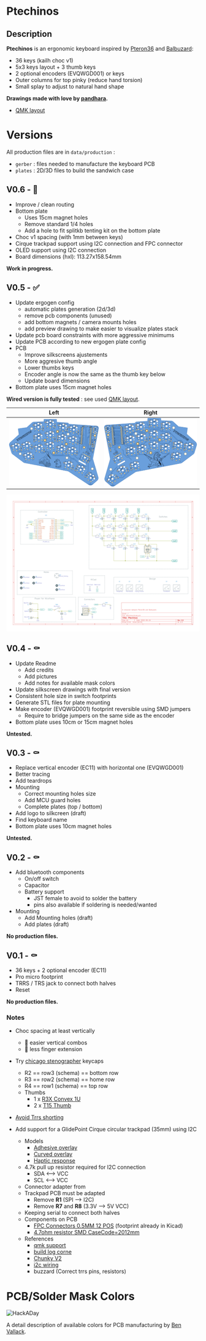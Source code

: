 # Ptechinos
## Description
**Ptechinos** is an ergonomic keyboard inspired by [Pteron36](https://github.com/harshitgoel96/pteron36-split-keyboard) and [Balbuzard](https://github.com/brow/balbuzard):

  - 36 keys (kailh choc v1)
  - 5x3 keys layout + 3 thumb keys
  - 2 optional encoders (EVQWGD001) or keys
  - Outer columns for top pinky (reduce hand torsion)
  - Small splay to adjust to natural hand shape


**Drawings made with love by [pandhara](https://www.artstation.com/pandhara).**

* [QMK layout](https://github.com/JeremyBois/qmk-ptechinos)



# Versions
All production files are in `data/production` :
  - `gerber` : files needed to manufacture the keyboard PCB
  - `plates` : 2D/3D files to build the sandwich case


## V0.6 - 🚧

  - Improve / clean routing
  - Bottom plate
    - Uses 15cm magnet holes
    - Remove standard 1/4 holes
    - Add a hole to fit splitkb tenting kit on the bottom plate
  - Choc v1 spacing (with 1mm between keys)
  - Cirque trackpad support using I2C connection and FPC connector
  - OLED support using I2C connection
  - Board dimensions (hxl): 113.27x158.54mm


**Work in progress.**


## V0.5 - ✅

  - Update ergogen config
    - automatic plates generation (2d/3d)
    - remove pcb components (unused)
    - add bottom magnets / camera mounts holes
    - add preview drawing to make easier to visualize plates stack
  - Update pcb board constraints with more aggressive minimums
  - Update PCB according to new ergogen plate config
  - PCB
    - Improve silkscreens ajustements
    - More aggresive thumb angle
    - Lower thumbs keys
    - Encoder angle is now the same as the thumb key below
    - Update board dimensions
  - Bottom plate uses 15cm magnet holes

**Wired version is fully tested** : see used [QMK layout](https://github.com/JeremyBois/qmk-ptechinos).


Left           |  Right
:-------------------------:|:-------------------------:
![Left](./data/production/v0.5/top.svg?sanitize=true)  |  ![Right](./data/production/v0.5/bottom.svg?sanitize=true)

![Electrical schema](./data/production/v0.5/schema.svg?sanitize=true)



## V0.4 - ⚰️

  - Update Readme
    - Add credits
    - Add pictures
    - Add notes for available mask colors
  - Update silkscreen drawings with final version
  - Consistent hole size in switch footprints
  - Generate STL files for plate mounting
  - Make encoder (EVQWGD001) footprint reversible using SMD jumpers
    - Require to bridge jumpers on the same side as the encoder
  - Bottom plate uses 10cm or 15cm magnet holes

**Untested.**



## V0.3 - ⚰️

  - Replace vertical encoder (EC11) with horizontal one (EVQWGD001)
  - Better tracing
  - Add teardrops
  - Mounting
    - Correct mounting holes size
    - Add MCU guard holes
    - Complete plates (top / bottom)
  - Add logo to silkcreen (draft)
  - Find keyboard name
  - Bottom plate uses 10cm magnet holes

**Untested.**



## V0.2 - ⚰️

  - Add bluetooth components
    - On/off switch
    - Capacitor
    - Battery support
      - JST female to avoid to solder the battery
      - pins also available if soldering is needed/wanted
  - Mounting
    - Add Mounting holes (draft)
    - Add plates (draft)

**No production files.**



## V0.1 - ⚰️

  - 36 keys + 2 optional encoder (EC11)
  - Pro micro footprint
  - TRRS / TRS jack to connect both halves
  - Reset

**No production files.**




### Notes
  - Choc spacing at least vertically
    - 💚 easier vertical combos
    - 💚 less finger extension

  - Try [chicago stenographer](https://www.asymplex.xyz/product/cs-chicago-stenographer-profile) keycaps
    - R2  == row3 (schema) == bottom row
    - R3  == row2 (schema) == home row
    - R4  == row1 (schema) == top row
    - Thumbs
      - 1 x [R3X Convex 1U](https://www.asymplex.xyz/product/chicagosteno-convex-caps)
      - 2 x [T15 Thumb](https://www.asymplex.xyz/product/chicagosteno-convex-caps)

  - [Avoid Trrs shorting](https://www.reddit.com/r/MechanicalKeyboards/comments/a641ls/split_keyboard_trrs_shorting_and_protection/)

  - Add support for a GlidePoint Cirque circular trackpad (35mm) using I2C
    - Models
      - [Adhesive overlay](https://www.mouser.fr/ProductDetail/Cirque/TM035035-2024-001?qs=wd5RIQLrsJjQWLerbkGS5g%3D%3D)
      - [Curved overlay](https://eu.mouser.com/ProductDetail/Cirque/TM035035-2024-003?qs=wd5RIQLrsJiMSFF94ofOQw%3D%3D)
      - [Haptic response](https://eu.mouser.com/ProductDetail/Alps-Alpine/AFT14A903A?qs=CiayqK2gdcIKZolCNjqbxg%3D%3D)
    - 4.7k pull up resistor required for I2C connection
      - SDA <--> VCC
      - SCL <--> VCC
    - Connector adapter from
    - Trackpad PCB must be adapted
      - Remove **R1** (SPI --> I2C)
      - Remove **R7** and **R8** (3.3V --> 5V VCC)
    - Keeping serial to connect both halves
    - Components on PCB
      - [FPC Connectors 0.5MM 12 POS](https://eu.mouser.com/ProductDetail/Hirose-Connector/FH12-12S-0.5SH55?qs=Ux3WWAnHpjA1i1nP49r1%2FQ%3D%3D) (footprint already in Kicad)
      - [4.7ohm resistor SMD CaseCode=2012mm](https://eu.mouser.com/c/passive-components/resistors/?case%20code%20-%20mm=2012&resistance=4.7%20Ohms&termination%20style=SMD%2FSMT&instock=y)
    - References
      - [qmk support](https://github.com/qmk/qmk_firmware/blob/master/docs/feature_pointing_device.md)
      - [build log corne](https://beekeeb.com/cirque-trackpad-i2c-on-corne-keyboard/)
      - [Chunky V2](https://kbd.news/Chunky-V2-1219.html)
      - [i2c wiring](https://docs.qmk.fm/#/feature_split_keyboard)
      - buzzard (Correct trrs pins, resistors)



# PCB/Solder Mask Colors
![HackADay](https://hackaday.com/wp-content/uploads/2018/05/colorswatches.jpg?w=800)

A detail description of available colors for PCB manufacturing by [Ben Vallack](https://www.youtube.com/watch?v=3PSUh6gRJk8).


